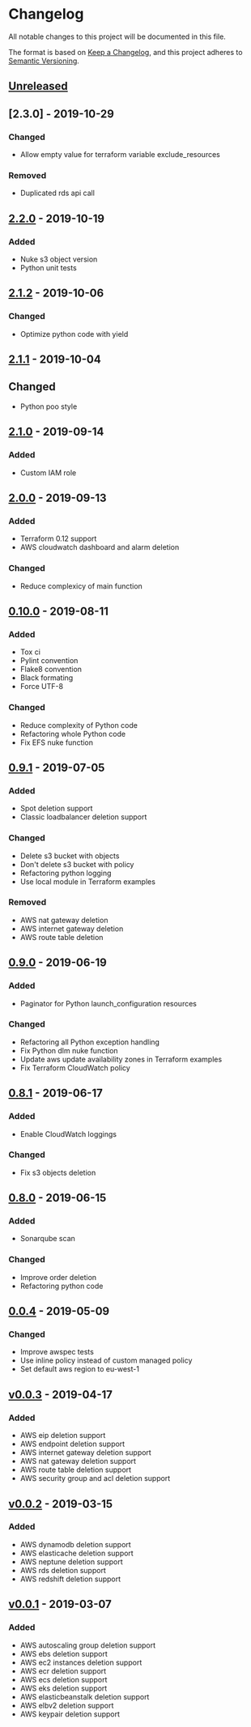 # Changelog
All notable changes to this project will be documented in this file.

The format is based on [Keep a Changelog](https://keepachangelog.com/en/1.0.0/),
and this project adheres to [Semantic Versioning](https://semver.org/spec/v2.0.0.html).

## [Unreleased]
## [2.3.0] - 2019-10-29
### Changed
-  Allow empty value for terraform variable exclude_resources

### Removed
-  Duplicated rds api call

## [2.2.0] - 2019-10-19
### Added
-  Nuke s3 object version
-  Python unit tests

## [2.1.2] - 2019-10-06
### Changed
-   Optimize python code with yield

## [2.1.1] - 2019-10-04
## Changed
-  Python poo style

## [2.1.0] - 2019-09-14
### Added
-  Custom IAM role

## [2.0.0] - 2019-09-13
### Added
-   Terraform 0.12 support
-   AWS cloudwatch dashboard and alarm deletion

### Changed
-   Reduce complexicy of main function

## [0.10.0] - 2019-08-11
### Added
-   Tox ci
-   Pylint convention
-   Flake8 convention
-   Black formating
-   Force UTF-8

### Changed
-   Reduce complexity of Python code
-   Refactoring whole Python code
-   Fix EFS nuke function

## [0.9.1] - 2019-07-05
### Added
-   Spot deletion support
-   Classic loadbalancer deletion support

### Changed
-   Delete s3 bucket with objects
-   Don't delete s3 bucket with policy
-   Refactoring python logging
-   Use local module in Terraform examples

### Removed
-   AWS nat gateway deletion
-   AWS internet gateway deletion
-   AWS route table deletion

## [0.9.0] - 2019-06-19
### Added
-   Paginator for Python launch_configuration resources

### Changed
-   Refactoring all Python exception handling
-   Fix Python dlm nuke function
-   Update aws update availability zones in Terraform examples
-   Fix Terraform CloudWatch policy

## [0.8.1] - 2019-06-17
### Added
-   Enable CloudWatch loggings

### Changed
-   Fix s3 objects deletion

## [0.8.0] - 2019-06-15
### Added
-   Sonarqube scan

### Changed
-   Improve order deletion
-   Refactoring python code

## [0.0.4] - 2019-05-09
### Changed
-   Improve awspec tests
-   Use inline policy instead of custom managed policy
-   Set default aws region to eu-west-1

## [v0.0.3] - 2019-04-17
### Added
-   AWS eip deletion support
-   AWS endpoint deletion support
-   AWS internet gateway deletion support
-   AWS nat gateway deletion support
-   AWS route table deletion support
-   AWS security group and acl deletion support

## [v0.0.2] - 2019-03-15
### Added
-   AWS dynamodb deletion support
-   AWS elasticache deletion support
-   AWS neptune deletion support
-   AWS rds deletion support
-   AWS redshift deletion support

## [v0.0.1] - 2019-03-07
### Added
-   AWS autoscaling group deletion support
-   AWS ebs deletion support
-   AWS ec2 instances deletion support
-   AWS ecr deletion support
-   AWS ecs deletion support
-   AWS eks deletion support
-   AWS elasticbeanstalk deletion support
-   AWS elbv2 deletion support
-   AWS keypair deletion support

[Unreleased]: https://github.com/diodonfrost/terraform-aws-lambda-nuke/2.2.0...HEAD
[2.2.0]: https://github.com/diodonfrost/terraform-aws-lambda-nuke/2.1.2...2.2.0
[2.1.2]: https://github.com/diodonfrost/terraform-aws-lambda-nuke/2.1.1...2.1.2
[2.1.1]: https://github.com/diodonfrost/terraform-aws-lambda-nuke/2.1.0...2.1.1
[2.1.0]: https://github.com/diodonfrost/terraform-aws-lambda-nuke/2.0.0...2.1.0
[2.0.0]: https://github.com/diodonfrost/terraform-aws-lambda-nuke/0.10.0...2.0.0
[0.10.0]: https://github.com/diodonfrost/terraform-aws-lambda-nuke/0.9.1...0.10.0
[0.9.1]: https://github.com/diodonfrost/terraform-aws-lambda-nuke/0.9.0...0.9.1
[0.9.0]: https://github.com/diodonfrost/terraform-aws-lambda-nuke/0.8.1...0.9.0
[0.8.1]: https://github.com/diodonfrost/terraform-aws-lambda-nuke/0.8.0...0.8.1
[0.8.0]: https://github.com/diodonfrost/terraform-aws-lambda-nuke/0.0.4...0.8.0
[0.0.4]: https://github.com/diodonfrost/terraform-aws-lambda-nuke/v0.0.3...0.0.4
[v0.0.3]: https://github.com/diodonfrost/terraform-aws-lambda-nuke/v0.0.2...v0.0.3
[v0.0.2]: https://github.com/diodonfrost/terraform-aws-lambda-nuke/v0.0.1...v0.0.2
[v0.0.1]: https://github.com/diodonfrost/terraform-aws-lambda-nuke/releases/tag/v0.0.1
